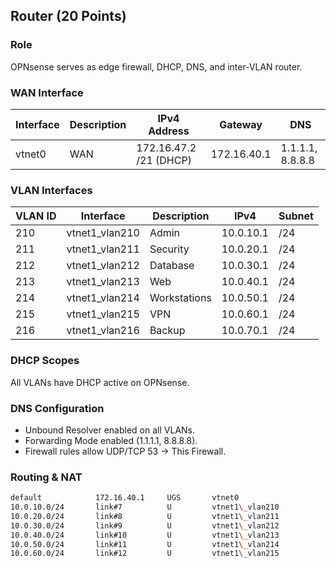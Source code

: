 ## Router (20 Points)

### Role

OPNsense serves as edge firewall, DHCP, DNS, and inter-VLAN router.

### WAN Interface

| Interface | Description | IPv4 Address | Gateway | DNS |
|------------|--------------|---------------|----------|------|
| vtnet0 | WAN | 172.16.47.2 /21 (DHCP) | 172.16.40.1 | 1.1.1.1, 8.8.8.8 |

### VLAN Interfaces

| VLAN ID | Interface | Description | IPv4 | Subnet |
|----------|------------|--------------|--------|---------|
| 210 | vtnet1\_vlan210 | Admin | 10.0.10.1 | /24 |
| 211 | vtnet1\_vlan211 | Security | 10.0.20.1 | /24 |
| 212 | vtnet1\_vlan212 | Database | 10.0.30.1 | /24 |
| 213 | vtnet1\_vlan213 | Web | 10.0.40.1 | /24 |
| 214 | vtnet1\_vlan214 | Workstations | 10.0.50.1 | /24 |
| 215 | vtnet1\_vlan215 | VPN | 10.0.60.1 | /24 |
| 216 | vtnet1\_vlan216 | Backup | 10.0.70.1 | /24 |

### DHCP Scopes

All VLANs have DHCP active on OPNsense.

### DNS Configuration

* Unbound Resolver enabled on all VLANs.
* Forwarding Mode enabled (1.1.1.1, 8.8.8.8).
* Firewall rules allow UDP/TCP 53 → This Firewall.

### Routing \& NAT

```bash
default            172.16.40.1     UGS       vtnet0
10.0.10.0/24       link#7          U         vtnet1\_vlan210
10.0.20.0/24       link#8          U         vtnet1\_vlan211
10.0.30.0/24       link#9          U         vtnet1\_vlan212
10.0.40.0/24       link#10         U         vtnet1\_vlan213
10.0.50.0/24       link#11         U         vtnet1\_vlan214
10.0.60.0/24       link#12         U         vtnet1\_vlan215
```
